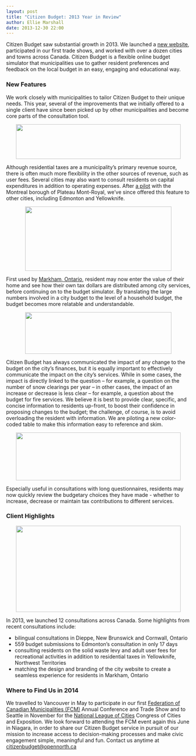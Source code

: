 ```yaml
---
layout: post
title: "Citizen Budget: 2013 Year in Review"
author: Ellie Marshall
date: 2013-12-30 22:00
---
```

Citizen Budget saw substantial growth in 2013. We launched a [new website](http://www.citizenbudget.com), participated in our first trade shows, and worked with over a dozen cities and towns across Canada. Citizen Budget is a flexible online budget simulator that municipalities use to gather resident preferences and feedback on the local budget in an easy, engaging and educational way.

### New Features

We work closely with municipalities to tailor Citizen Budget to their unique needs. This year, several of the improvements that we initially offered to a single client have since been picked up by other municipalities and become core parts of the consultation tool.

<p style="text-align: center;"><img src="{{ site.baseurl }}/theme/img/blog/2013-12-30-utility-fees.jpg" width="450" height="95" alt=""></p>

Although residential taxes are a municipality’s primary revenue source, there is often much more flexibility in the other sources of revenue, such as user fees. Several cities may also want to consult residents on capital expenditures in addition to operating expenses. After [a pilot](http://budgetplateau.com/) with the Montreal borough of Plateau Mont-Royal, we’ve since offered this feature to other cities, including Edmonton and Yellowknife.

<p style="text-align: center;"><img src="{{ site.baseurl }}/theme/img/blog/2013-12-30-dynamic-charts.jpg" width="400" height="176" alt=""></p>

First used by [Markham, Ontario](http://markham.citizenbudget.com/), resident may now enter the value of their home and see how their own tax dollars are distributed among city services, before continuing on to the budget simulator. By translating the large numbers involved in a city budget to the level of a household budget, the budget becomes more relatable and understandable.

<p style="text-align: center;"><img src="{{ site.baseurl }}/theme/img/blog/2013-12-30-consequence-indicator.jpg" width="400" height="114" alt=""></p>

Citizen Budget has always communicated the impact of any change to the budget on the city’s finances, but it is equally important to effectively communicate the impact on the city’s services. While in some cases, the impact is directly linked to the question – for example, a question on the number of snow clearings per year – in other cases, the impact of an increase or decrease is less clear – for example, a question about the budget for fire services. We believe it is best to provide clear, specific, and concise information to residents up-front, to boost their confidence in proposing changes to the budget; the challenge, of course, is to avoid overloading the resident with information. We are piloting a new color-coded table to make this information easy to reference and skim.

<p style="text-align: center;"><img src="{{ site.baseurl }}/theme/img/blog/2013-12-30-summary-table.jpg" width="450" height="131" alt=""></p>

Especially useful in consultations with long questionnaires, residents may now quickly review the budgetary choices they have made - whether to increase, decrease or maintain tax contributions to different services.

### Client Highlights

<p style="text-align: center;"><img src="{{ site.baseurl }}/theme/img/blog/2013-12-30-client-map-2013.jpg" width="450" height="236" alt=""></p>

In 2013, we launched 12 consultations across Canada. Some highlights from recent consultations include:

- bilingual consultations in Dieppe, New Brunswick and Cornwall, Ontario
- 559 budget submissions to Edmonton’s consultation in only 17 days
- consulting residents on the solid waste levy and adult user fees for recreational activities in addition to residential taxes in Yellowknife, Northwest Territories
- matching the design and branding of the city website to create a seamless experience for residents in Markham, Ontario

### Where to Find Us in 2014

We travelled to Vancouver in May to participate in our first [Federation of Canadian Municipalities (FCM)](http://www.fcm.ca/) Annual Conference and Trade Show and to Seattle in November for the [National League of Cities](http://www.nlc.org/) Congress of Cities and Exposition. We look forward to attending the FCM event again this June in Niagara, in order to share our Citizen Budget service in pursuit of our mission to increase access to decision-making processes and make civic engagement simple, meaningful and fun. Contact us anytime at [citizenbudget@opennorth.ca](mailto:citizenbudget@opennorth.ca)
